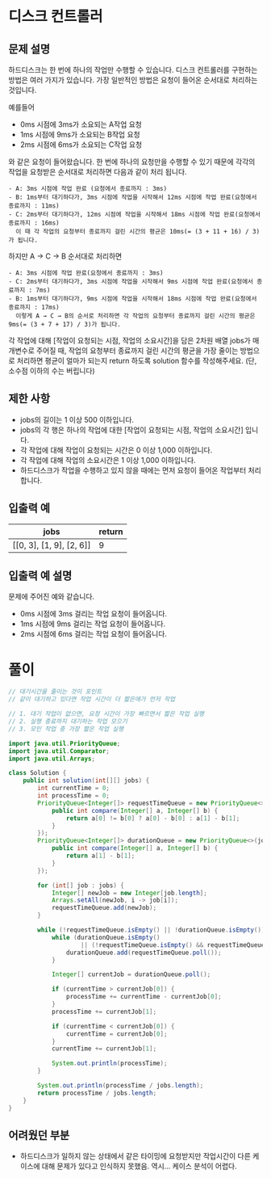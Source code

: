 # 디스크 컨트롤러

## 문제 설명

하드디스크는 한 번에 하나의 작업만 수행할 수 있습니다. 디스크 컨트롤러를 구현하는 방법은 여러 가지가 있습니다. 가장 일반적인 방법은 요청이 들어온 순서대로 처리하는 것입니다.

예를들어

- 0ms 시점에 3ms가 소요되는 A작업 요청
- 1ms 시점에 9ms가 소요되는 B작업 요청
- 2ms 시점에 6ms가 소요되는 C작업 요청

와 같은 요청이 들어왔습니다.
한 번에 하나의 요청만을 수행할 수 있기 때문에 각각의 작업을 요청받은 순서대로 처리하면 다음과 같이 처리 됩니다.

```text
- A: 3ms 시점에 작업 완료 (요청에서 종료까지 : 3ms)
- B: 1ms부터 대기하다가, 3ms 시점에 작업을 시작해서 12ms 시점에 작업 완료(요청에서 종료까지 : 11ms)
- C: 2ms부터 대기하다가, 12ms 시점에 작업을 시작해서 18ms 시점에 작업 완료(요청에서 종료까지 : 16ms)
  이 때 각 작업의 요청부터 종료까지 걸린 시간의 평균은 10ms(= (3 + 11 + 16) / 3)가 됩니다.
```

하지만 A → C → B 순서대로 처리하면

```text
- A: 3ms 시점에 작업 완료(요청에서 종료까지 : 3ms)
- C: 2ms부터 대기하다가, 3ms 시점에 작업을 시작해서 9ms 시점에 작업 완료(요청에서 종료까지 : 7ms)
- B: 1ms부터 대기하다가, 9ms 시점에 작업을 시작해서 18ms 시점에 작업 완료(요청에서 종료까지 : 17ms)
  이렇게 A → C → B의 순서로 처리하면 각 작업의 요청부터 종료까지 걸린 시간의 평균은 9ms(= (3 + 7 + 17) / 3)가 됩니다.
```

각 작업에 대해 [작업이 요청되는 시점, 작업의 소요시간]을 담은 2차원 배열 jobs가 매개변수로 주어질 때, 작업의 요청부터 종료까지 걸린 시간의 평균을 가장 줄이는 방법으로 처리하면 평균이 얼마가 되는지 return 하도록 solution 함수를 작성해주세요. (단, 소수점 이하의 수는 버립니다)

## 제한 사항

- jobs의 길이는 1 이상 500 이하입니다.
- jobs의 각 행은 하나의 작업에 대한 [작업이 요청되는 시점, 작업의 소요시간] 입니다.
- 각 작업에 대해 작업이 요청되는 시간은 0 이상 1,000 이하입니다.
- 각 작업에 대해 작업의 소요시간은 1 이상 1,000 이하입니다.
- 하드디스크가 작업을 수행하고 있지 않을 때에는 먼저 요청이 들어온 작업부터 처리합니다.

## 입출력 예

| jobs                     | return |
| ------------------------ | ------ |
| [[0, 3], [1, 9], [2, 6]] | 9      |

## 입출력 예 설명

문제에 주어진 예와 같습니다.

- 0ms 시점에 3ms 걸리는 작업 요청이 들어옵니다.
- 1ms 시점에 9ms 걸리는 작업 요청이 들어옵니다.
- 2ms 시점에 6ms 걸리는 작업 요청이 들어옵니다.

# 풀이

```java
// 대기시간을 줄이는 것이 포인트
// 같이 대기하고 있다면 작업 시간이 더 짧은애가 먼저 작업

// 1. 대기 작업이 없으면, 요청 시간이 가장 빠르면서 짧은 작업 실행
// 2. 실행 종료까지 대기하는 작업 모으기
// 3. 모인 작업 중 가장 짧은 작업 실행

import java.util.PriorityQueue;
import java.util.Comparator;
import java.util.Arrays;

class Solution {
    public int solution(int[][] jobs) {
        int currentTime = 0;
		int processTime = 0;
        PriorityQueue<Integer[]> requestTimeQueue = new PriorityQueue<>(jobs.length, new Comparator<Integer[]>() {
            public int compare(Integer[] a, Integer[] b) {
                return a[0] != b[0] ? a[0] - b[0] : a[1] - b[1];
            }
        });
        PriorityQueue<Integer[]> durationQueue = new PriorityQueue<>(jobs.length, new Comparator<Integer[]>() {
            public int compare(Integer[] a, Integer[] b) {
                return a[1] - b[1];
            }
        });

        for (int[] job : jobs) {
            Integer[] newJob = new Integer[job.length];
            Arrays.setAll(newJob, i -> job[i]);
            requestTimeQueue.add(newJob);
        }

        while (!requestTimeQueue.isEmpty() || !durationQueue.isEmpty()) {
            while (durationQueue.isEmpty()
            		|| (!requestTimeQueue.isEmpty() && requestTimeQueue.peek()[0] <= currentTime)) {
                durationQueue.add(requestTimeQueue.poll());
            }

            Integer[] currentJob = durationQueue.poll();

            if (currentTime > currentJob[0]) {
            	processTime += currentTime - currentJob[0];
            }
            processTime += currentJob[1];

            if (currentTime < currentJob[0]) {
            	currentTime = currentJob[0];
            }
            currentTime += currentJob[1];

            System.out.println(processTime);
        }

        System.out.println(processTime / jobs.length);
        return processTime / jobs.length;
    }
}
```

## 어려웠던 부분

- 하드디스크가 일하지 않는 상태에서 같은 타이밍에 요청받지만 작업시간이 다른 케이스에 대해 문제가 있다고 인식하지 못했음. 역시... 케이스 분석이 어렵다.
